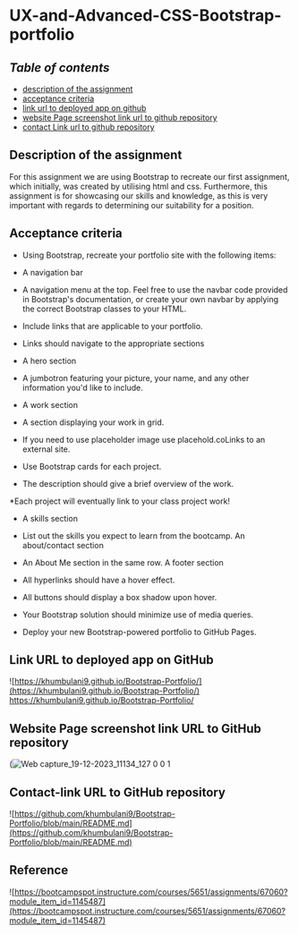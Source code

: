 # UX-and-Advanced-CSS-Bootstrap-portfolio

## **_Table of contents_** 
* [description of the assignment](#description-of-the-assignment)
* [acceptance criteria](#acceptance-criteria)
* [link url to deployed app on github](#link-url-to-deployed-app-on-github)
* [website Page screenshot link url to github repository](#website-page-screenshot-link-url-to-github-repository)
* [contact Link url to github repository](#contact-link-url-to-github-repository)

## Description of the assignment
For this assignment we are using Bootstrap to recreate our first assignment, which initially, was created by utilising html and css. Furthermore, this assignment is for showcasing our skills and knowledge, as this is very important with regards to determining our suitability for a position.

## Acceptance criteria

* Using Bootstrap, recreate your portfolio site with the following items:

* A navigation bar

* A navigation menu at the top. Feel free to use the navbar code provided in Bootstrap's documentation, or create your own navbar by applying the correct Bootstrap classes to your HTML.

* Include links that are applicable to your portfolio.

* Links should navigate to the appropriate sections

* A hero section

* A jumbotron featuring your picture, your name, and any other information you'd like to include.
* A work section

* A section displaying your work in grid.

* If you need to use placeholder image use placehold.coLinks to an external site.

* Use Bootstrap cards for each project.

* The description should give a brief overview of the work.

*Each project will eventually link to your class project work!

* A skills section

* List out the skills you expect to learn from the bootcamp.
An about/contact section

* An About Me section in the same row.
A footer section

* All hyperlinks should have a hover effect.

* All buttons should display a box shadow upon hover.
 
* Your Bootstrap solution should minimize use of media queries.

* Deploy your new Bootstrap-powered portfolio to GitHub Pages.

## Link URL to deployed app on GitHub
![https://khumbulani9.github.io/Bootstrap-Portfolio/](https://khumbulani9.github.io/Bootstrap-Portfolio/)
https://khumbulani9.github.io/Bootstrap-Portfolio/

## Website Page screenshot link URL to GitHub repository
(![Web capture_19-12-2023_11134_127 0 0 1](https://github.com/khumbulani9/Bootstrap-Portfolio/assets/146132836/c4774424-1894-4991-bcb0-90a3624b88aa)


## Contact-link URL to GitHub repository
![https://github.com/khumbulani9/Bootstrap-Portfolio/blob/main/README.md](https://github.com/khumbulani9/Bootstrap-Portfolio/blob/main/README.md)

## Reference
![https://bootcampspot.instructure.com/courses/5651/assignments/67060?module_item_id=1145487](https://bootcampspot.instructure.com/courses/5651/assignments/67060?module_item_id=1145487) 
